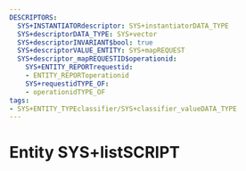 ```yaml
---
DESCRIPTORS:
  SYS+INSTANTIATORdescriptor: SYS+instantiatorDATA_TYPE
  SYS+descriptorDATA_TYPE: SYS+vector
  SYS+descriptorINVARIANT$bool: true
  SYS+descriptorVALUE_ENTITY: SYS+mapREQUEST
  SYS+descriptor_mapREQUESTID$operationid:
    SYS+ENTITY_REPORTrequestid:
    - ENTITY_REPORToperationid
    SYS+requestidTYPE_OF:
    - operationidTYPE_OF
tags:
- SYS+ENTITY_TYPEclassifier/SYS+classifier_valueDATA_TYPE
---
```

# Entity SYS+listSCRIPT

